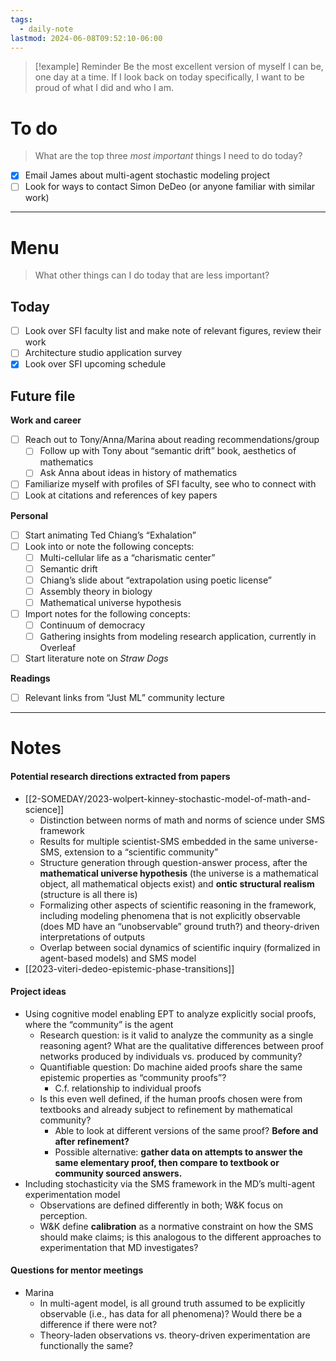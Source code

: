 ```yaml
---
tags:
  - daily-note
lastmod: 2024-06-08T09:52:10-06:00
---
```

>[!example] Reminder
>Be the most excellent version of myself I can be, one day at a time. If I look back on today specifically, I want to be proud of what I did and who I am.

# To do

> What are the top three *most important* things I need to do today?

- [x] Email James about multi-agent stochastic modeling project
- [ ] Look for ways to contact Simon DeDeo (or anyone familiar with similar work)

----
# Menu

> What other things can I do today that are less important?
## Today

- [ ] Look over SFI faculty list and make note of relevant figures, review their work
- [ ] Architecture studio application survey
- [x] Look over SFI upcoming schedule

## Future file

**Work and career**
- [ ] Reach out to Tony/Anna/Marina about reading recommendations/group
	- [ ] Follow up with Tony about “semantic drift” book, aesthetics of mathematics
	- [ ] Ask Anna about ideas in history of mathematics
- [ ] Familiarize myself with profiles of SFI faculty, see who to connect with
- [ ] Look at citations and references of key papers

**Personal**
- [ ] Start animating Ted Chiang’s “Exhalation”
- [ ] Look into or note the following concepts:
	- [ ] Multi-cellular life as a “charismatic center”
	- [ ] Semantic drift
	- [ ] Chiang’s slide about “extrapolation using poetic license”
	- [ ] Assembly theory in biology
	- [ ] Mathematical universe hypothesis
- [ ] Import notes for the following concepts:
	- [ ] Continuum of democracy
	- [ ] Gathering insights from modeling research application, currently in Overleaf
- [ ] Start literature note on *Straw Dogs*

**Readings**
- [ ] Relevant links from “Just ML” community lecture

---
# Notes

#### Potential research directions extracted from papers

- [[2-SOMEDAY/2023-wolpert-kinney-stochastic-model-of-math-and-science]]
	- Distinction between norms of math and norms of science under SMS framework
	- Results for multiple scientist-SMS embedded in the same universe-SMS, extension to a “scientific community”
	- Structure generation through question-answer process, after the **mathematical universe hypothesis** (the universe is a mathematical object, all mathematical objects exist) and **ontic structural realism** (structure is all there is)
	- Formalizing other aspects of scientific reasoning in the framework, including modeling phenomena that is not explicitly observable (does MD have an “unobservable” ground truth?) and theory-driven interpretations of outputs
	- Overlap between social dynamics of scientific inquiry (formalized in agent-based models) and SMS model
- [[2023-viteri-dedeo-epistemic-phase-transitions]]

#### Project ideas

- Using cognitive model enabling EPT to analyze explicitly social proofs, where the “community” is the agent
	- Research question: is it valid to analyze the community as a single reasoning agent? What are the qualitative differences between proof networks produced by individuals vs. produced by community?
	- Quantifiable question: Do machine aided proofs share the same epistemic properties as “community proofs”?
		- C.f. relationship to individual proofs
	- Is this even well defined, if the human proofs chosen were from textbooks and already subject to refinement by mathematical community?
		- Able to look at different versions of the same proof? **Before and after refinement?**
		- Possible alternative: **gather data on attempts to answer the same elementary proof, then compare to textbook or community sourced answers.** 
- Including stochasticity via the SMS framework in the MD’s multi-agent experimentation model
	- Observations are defined differently in both; W&K focus on perception. 
	- W&K define **calibration** as a normative constraint on how the SMS should make claims; is this analogous to the different approaches to experimentation that MD investigates?

#### Questions for mentor meetings

- Marina
	- In multi-agent model, is all ground truth assumed to be explicitly observable (i.e., has data for all phenomena)? Would there be a difference if there were not?
	- Theory-laden observations vs. theory-driven experimentation are functionally the same?
